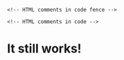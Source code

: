 <!--
HTML comments with */ inside!
-->

<!--
```js
/**
 * It even works inside nested fenced code blocks!
 */
function test() {
	/* Yay */
	return 'Nice!';
}
```
-->

```
<!-- HTML comments in code fence -->
```

`<!-- HTML comments in code -->`

# It still works!
